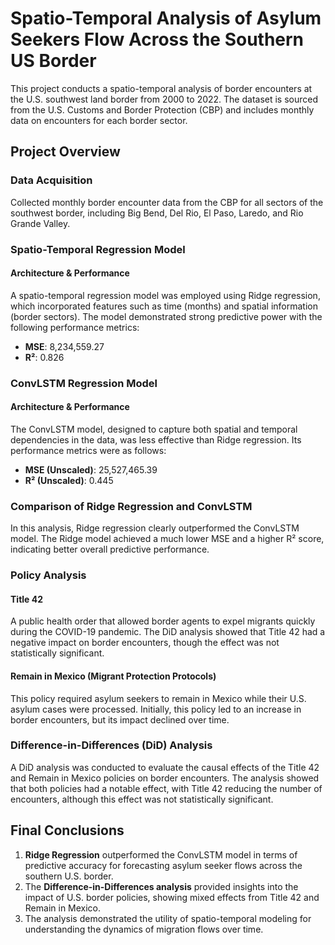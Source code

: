 
# Spatio-Temporal Analysis of Asylum Seekers Flow Across the Southern US Border

This project conducts a spatio-temporal analysis of border encounters at the U.S. southwest land border from 2000 to 2022. The dataset is sourced from the U.S. Customs and Border Protection (CBP) and includes monthly data on encounters for each border sector.

## Project Overview

### Data Acquisition
Collected monthly border encounter data from the CBP for all sectors of the southwest border, including Big Bend, Del Rio, El Paso, Laredo, and Rio Grande Valley.

### Spatio-Temporal Regression Model

#### Architecture & Performance
A spatio-temporal regression model was employed using Ridge regression, which incorporated features such as time (months) and spatial information (border sectors). The model demonstrated strong predictive power with the following performance metrics:

- **MSE**: 8,234,559.27
- **R²**: 0.826

### ConvLSTM Regression Model

#### Architecture & Performance
The ConvLSTM model, designed to capture both spatial and temporal dependencies in the data, was less effective than Ridge regression. Its performance metrics were as follows:

- **MSE (Unscaled)**: 25,527,465.39
- **R² (Unscaled)**: 0.445

### Comparison of Ridge Regression and ConvLSTM
In this analysis, Ridge regression clearly outperformed the ConvLSTM model. The Ridge model achieved a much lower MSE and a higher R² score, indicating better overall predictive performance.

### Policy Analysis

#### Title 42
A public health order that allowed border agents to expel migrants quickly during the COVID-19 pandemic. The DiD analysis showed that Title 42 had a negative impact on border encounters, though the effect was not statistically significant.

#### Remain in Mexico (Migrant Protection Protocols)
This policy required asylum seekers to remain in Mexico while their U.S. asylum cases were processed. Initially, this policy led to an increase in border encounters, but its impact declined over time.

### Difference-in-Differences (DiD) Analysis
A DiD analysis was conducted to evaluate the causal effects of the Title 42 and Remain in Mexico policies on border encounters. The analysis showed that both policies had a notable effect, with Title 42 reducing the number of encounters, although this effect was not statistically significant.

## Final Conclusions

1. **Ridge Regression** outperformed the ConvLSTM model in terms of predictive accuracy for forecasting asylum seeker flows across the southern U.S. border.
2. The **Difference-in-Differences analysis** provided insights into the impact of U.S. border policies, showing mixed effects from Title 42 and Remain in Mexico.
3. The analysis demonstrated the utility of spatio-temporal modeling for understanding the dynamics of migration flows over time.

